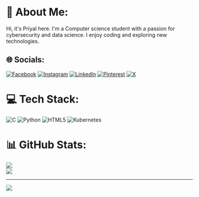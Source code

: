 # 💫 About Me:
Hi, it's Priyal here. I'm a Computer science student with a passion for cybersecurity and data science. I enjoy coding and exploring new technologies.


## 🌐 Socials:
[![Facebook](https://img.shields.io/badge/Facebook-%231877F2.svg?logo=Facebook&logoColor=white)](https://facebook.com/facebook.com/pariupatel) [![Instagram](https://img.shields.io/badge/Instagram-%23E4405F.svg?logo=Instagram&logoColor=white)](https://instagram.com/instagram.com/pariupatel) [![LinkedIn](https://img.shields.io/badge/LinkedIn-%230077B5.svg?logo=linkedin&logoColor=white)](https://linkedin.com/in/linkedin.com/in/pariupatel) [![Pinterest](https://img.shields.io/badge/Pinterest-%23E60023.svg?logo=Pinterest&logoColor=white)](https://pinterest.com/pinterest.com/pariupatel) [![X](https://img.shields.io/badge/X-black.svg?logo=X&logoColor=white)](https://x.com/x.com/pariupatel) 

# 💻 Tech Stack:
![C](https://img.shields.io/badge/c-%2300599C.svg?style=for-the-badge&logo=c&logoColor=white) ![Python](https://img.shields.io/badge/python-3670A0?style=for-the-badge&logo=python&logoColor=ffdd54) ![HTML5](https://img.shields.io/badge/html5-%23E34F26.svg?style=for-the-badge&logo=html5&logoColor=white) ![Kubernetes](https://img.shields.io/badge/kubernetes-%23326ce5.svg?style=for-the-badge&logo=kubernetes&logoColor=white)
# 📊 GitHub Stats:
![](https://github-readme-streak-stats.herokuapp.com/?user=pariupatel&theme=dark&hide_border=false)<br/>
![](https://github-readme-stats.vercel.app/api/top-langs/?username=pariupatel&theme=dark&hide_border=false&include_all_commits=true&count_private=true&layout=compact)

---
[![](https://visitcount.itsvg.in/api?id=pariupatel&icon=0&color=1)](https://visitcount.itsvg.in)
